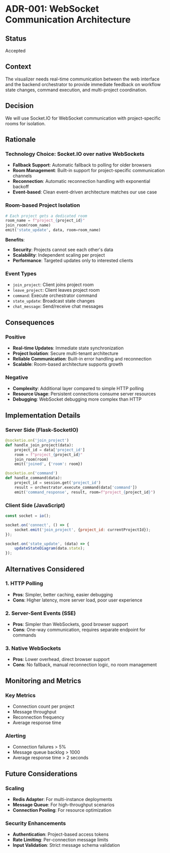 # ADR-001: WebSocket Communication Architecture

## Status
Accepted

## Context
The visualizer needs real-time communication between the web interface and the backend orchestrator to provide immediate feedback on workflow state changes, command execution, and multi-project coordination.

## Decision
We will use Socket.IO for WebSocket communication with project-specific rooms for isolation.

## Rationale

### Technology Choice: Socket.IO over native WebSockets
- **Fallback Support**: Automatic fallback to polling for older browsers
- **Room Management**: Built-in support for project-specific communication channels
- **Reconnection**: Automatic reconnection handling with exponential backoff
- **Event-based**: Clean event-driven architecture matches our use case

### Room-based Project Isolation
```python
# Each project gets a dedicated room
room_name = f"project_{project_id}"
join_room(room_name)
emit('state_update', data, room=room_name)
```

**Benefits**:
- **Security**: Projects cannot see each other's data
- **Scalability**: Independent scaling per project
- **Performance**: Targeted updates only to interested clients

### Event Types
- `join_project`: Client joins project room
- `leave_project`: Client leaves project room  
- `command`: Execute orchestrator command
- `state_update`: Broadcast state changes
- `chat_message`: Send/receive chat messages

## Consequences

### Positive
- **Real-time Updates**: Immediate state synchronization
- **Project Isolation**: Secure multi-tenant architecture
- **Reliable Communication**: Built-in error handling and reconnection
- **Scalable**: Room-based architecture supports growth

### Negative
- **Complexity**: Additional layer compared to simple HTTP polling
- **Resource Usage**: Persistent connections consume server resources
- **Debugging**: WebSocket debugging more complex than HTTP

## Implementation Details

### Server Side (Flask-SocketIO)
```python
@socketio.on('join_project')
def handle_join_project(data):
    project_id = data['project_id']
    room = f"project_{project_id}"
    join_room(room)
    emit('joined', {'room': room})

@socketio.on('command')
def handle_command(data):
    project_id = session.get('project_id')
    result = orchestrator.execute_command(data['command'])
    emit('command_response', result, room=f"project_{project_id}")
```

### Client Side (JavaScript)
```javascript
const socket = io();

socket.on('connect', () => {
    socket.emit('join_project', {project_id: currentProjectId});
});

socket.on('state_update', (data) => {
    updateStateDiagram(data.state);
});
```

## Alternatives Considered

### 1. HTTP Polling
- **Pros**: Simpler, better caching, easier debugging
- **Cons**: Higher latency, more server load, poor user experience

### 2. Server-Sent Events (SSE)
- **Pros**: Simpler than WebSockets, good browser support
- **Cons**: One-way communication, requires separate endpoint for commands

### 3. Native WebSockets
- **Pros**: Lower overhead, direct browser support
- **Cons**: No fallback, manual reconnection logic, no room management

## Monitoring and Metrics

### Key Metrics
- Connection count per project
- Message throughput
- Reconnection frequency
- Average response time

### Alerting
- Connection failures > 5%
- Message queue backlog > 1000
- Average response time > 2 seconds

## Future Considerations

### Scaling
- **Redis Adapter**: For multi-instance deployments
- **Message Queue**: For high-throughput scenarios
- **Connection Pooling**: For resource optimization

### Security Enhancements
- **Authentication**: Project-based access tokens
- **Rate Limiting**: Per-connection message limits
- **Input Validation**: Strict message schema validation